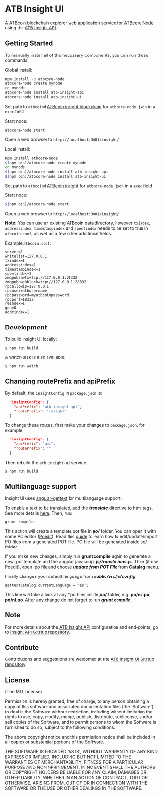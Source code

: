 # ATB Insight UI

A ATBcoin blockchain explorer web application service for [ATBcore Node](https://github.com/segwit/atbcore-node) using the [ATB Insight API](https://github.com/segwit/atb-insight-api).

## Getting Started 

To manually install all of the necessary components, you can run these commands:

Global install:

```bash
npm install -g atbcore-node
atbcore-node create mynode
cd mynode
atbcore-node install atb-insight-api
atbcore-node install atb-insight-ui
```

Set path to `atbcoind` [ATBcoin insight blockchain](https://github.com/segwit/atbcoin) for `atbcore-node.json` in a `exec` field

Start node:

```bash
atbcore-node start
```

Open a web browser to `http://localhost:3001/insight/`

Local install:
```bash
npm install atbcore-node
$(npm bin)/atbcore-node create mynode
cd mynode
$(npm bin)/atbcore-node install atb-insight-api
$(npm bin)/atbcore-node install atb-insight-ui
```

Set path to `atbcoind` [ATBcoin insight](https://github.com/segwit/atbcoin) for `atbcore-node.json` in a `exec` field

Start node:

```bash
$(npm bin)/atbcore-node start
```

Open a web browser to `http://localhost:3001/insight/`

**Note:** You can use an existing ATBcoin data directory, however `txindex`, `addressindex`, `timestampindex` and `spentindex` needs to be set to true in `atbcoin.conf`, as well as a few other additional fields.

Example `atbcoin.conf`:
```
server=1
whitelist=127.0.0.1
txindex=1
addressindex=1
timestampindex=1
spentindex=1
zmqpubrawtx=tcp://127.0.0.1:28332
zmqpubhashblock=tcp://127.0.0.1:28332
rpcallowip=127.0.0.1
rpcuser=atbusername
rpcpassword=myatbcoinpassword
rpcport=18332
reindex=1
gen=0
addrindex=1
```


## Development

To build Insight UI locally:

```
$ npm run build
```

A watch task is also available:

```
$ npm run watch
```

## Changing routePrefix and apiPrefix

By default, the `insightConfig` in `package.json` is:

```json
  "insightConfig": {
    "apiPrefix": "atb-insight-api",
    "routePrefix": "insight"
  }
```

To change these routes, first make your changes to `package.json`, for example:

```json
  "insightConfig": {
    "apiPrefix": "api",
    "routePrefix": ""
  }
```

Then rebuild the `atb-insight-ui` service:

```
$ npm run build
```

## Multilanguage support

Insight UI uses [angular-gettext](http://angular-gettext.rocketeer.be) for multilanguage support.

To enable a text to be translated, add the ***translate*** directive to html tags. See more details [here](http://angular-gettext.rocketeer.be/dev-guide/annotate/). Then, run:

```
grunt compile
```

This action will create a template.pot file in ***po/*** folder. You can open it with some PO editor ([Poedit](http://poedit.net)). Read this [guide](http://angular-gettext.rocketeer.be/dev-guide/translate/) to learn how to edit/update/import PO files from a generated POT file. PO file will be generated inside po/ folder.

If you make new changes, simply run **grunt compile** again to generate a new .pot template and the angular javascript ***js/translations.js***. Then (if use Poedit), open .po file and choose ***update from POT File*** from **Catalog** menu.

Finally changes your default language from ***public/src/js/config***

```
gettextCatalog.currentLanguage = 'es';
```

This line will take a look at any *.po files inside ***po/*** folder, e.g.
**po/es.po**, **po/nl.po**. After any change do not forget to run ***grunt
compile***.


## Note

For more details about the [ATB Insight API](https://github.com/segwit/atb-insight-api) configuration and end-points, go to [Insight API GitHub repository](https://github.com/segwit/atb-insight-api).

## Contribute

Contributions and suggestions are welcomed at the [ATB Insight UI GitHub repository](https://github.com/segwit/atb-insight-ui).


## License
(The MIT License)

Permission is hereby granted, free of charge, to any person obtaining
a copy of this software and associated documentation files (the
'Software'), to deal in the Software without restriction, including
without limitation the rights to use, copy, modify, merge, publish,
distribute, sublicense, and/or sell copies of the Software, and to
permit persons to whom the Software is furnished to do so, subject to
the following conditions:

The above copyright notice and this permission notice shall be
included in all copies or substantial portions of the Software.

THE SOFTWARE IS PROVIDED 'AS IS', WITHOUT WARRANTY OF ANY KIND,
EXPRESS OR IMPLIED, INCLUDING BUT NOT LIMITED TO THE WARRANTIES OF
MERCHANTABILITY, FITNESS FOR A PARTICULAR PURPOSE AND NONINFRINGEMENT.
IN NO EVENT SHALL THE AUTHORS OR COPYRIGHT HOLDERS BE LIABLE FOR ANY
CLAIM, DAMAGES OR OTHER LIABILITY, WHETHER IN AN ACTION OF CONTRACT,
TORT OR OTHERWISE, ARISING FROM, OUT OF OR IN CONNECTION WITH THE
SOFTWARE OR THE USE OR OTHER DEALINGS IN THE SOFTWARE.

